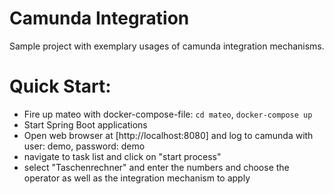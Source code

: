 # Camunda Integration

Sample project with exemplary usages of camunda integration mechanisms.

# Quick Start:
* Fire up mateo with docker-compose-file: `cd mateo`, `docker-compose up`
* Start Spring Boot applications
* Open web browser at [http://localhost:8080] and log to camunda with user: demo, password: demo
* navigate to task list and click on "start process"
* select "Taschenrechner" and enter the numbers and choose the operator as well as the integration mechanism to apply